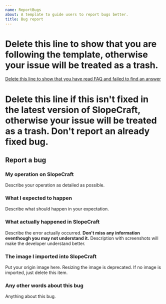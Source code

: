 ```yaml
---
name: ReportBugs
about: A template to guide users to report bugs better.
title: Bug report
---
```


# Delete this line to show that you are following the template, otherwise your issue will be treated as a trash.
[Delete this line to show that you have read FAQ and failed to find an answer](https://github.com/ToKiNoBug/SlopeCraft/blob/main/docs/FAQ_EN.md)

# Delete this line if this isn't fixed in the latest version of SlopeCraft, otherwise your issue will be treated as a trash. Don't report an already fixed bug.

## Report a bug

### My operation on SlopeCraft
Describe your operation as detailed as possible.

### What I expected to happen
Describe what should happen in your expectation.

### What actually happened in SlopeCraft
Describe the error actually occurred. **Don't miss any information eventhough you may not understand it.** Description with screenshots will make the developer understand better.

### The image I imported into SlopeCraft
Put your origin image here. Resizing the image is deprecated. If no image is imported, just delete this item.

### Any other words about this bug
Anything about this bug.